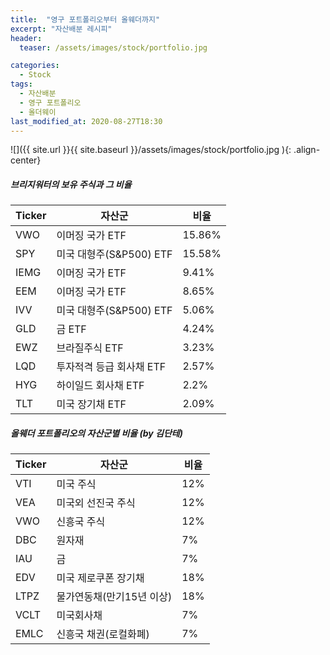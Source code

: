 ```yaml
---
title:  "영구 포트폴리오부터 올웨더까지"
excerpt: "자산배분 레시피"
header:
  teaser: /assets/images/stock/portfolio.jpg

categories:
  - Stock
tags:
  - 자산배분
  - 영구 포트폴리오
  - 올더웨이
last_modified_at: 2020-08-27T18:30
---
```


![]({{ site.url }}{{ site.baseurl }}/assets/images/stock/portfolio.jpg   ){: .align-center} 


##### 브리지워터의 보유 주식과 그 비율   

|	<center>Ticker</center>	|	<center>자산군</center>		|	<center>비율</center>		|
| :---------------------------	| :------------------------------------	| :------------------------------------	|
| VWO		 		| 이머징 국가 ETF				| 15.86%				|
| SPY			 	| 미국 대형주(S&P500) ETF			| 15.58%				|
| IEMG		 		| 이머징 국가 ETF				| 9.41%					|
| EEM			 	| 이머징 국가 ETF				| 8.65%					|
| IVV		 		| 미국 대형주(S&P500) ETF			| 5.06%					|
| GLD			 	| 금 ETF					| 4.24%					|
| EWZ		 		| 브라질주식 ETF				| 3.23%					|
| LQD			 	| 투자적격 등급 회사채 ETF			| 2.57%					|
| HYG			 	| 하이일드 회사채 ETF				| 2.2%					|
| TLT			 	| 미국 장기채 ETF				| 2.09%					|


##### 올웨더 포트폴리오의 자산군별 비율 (by 김단테)   

|	<center>Ticker</center>	|	<center>자산군</center>		|	<center>비율</center>		|
| :---------------------------	| :------------------------------------	| :------------------------------------	|
| VTI		 		| 미국 주식					| 12%					|
| VEA			 	| 미국외 선진국 주식				| 12%					|
| VWO		 		| 신흥국 주식				| 12%					|
| DBC			 	| 원자재					| 7%					|
| IAU		 		| 금					| 7%					|
| EDV			 	| 미국 제로쿠폰 장기채				| 18%					|
| LTPZ		 		| 물가연동채(만기15년 이상)			| 18%					|
| VCLT			 	| 미국회사채				| 7%					|
| EMLC			 	| 신흥국 채권(로컬화폐)				| 7%					|
